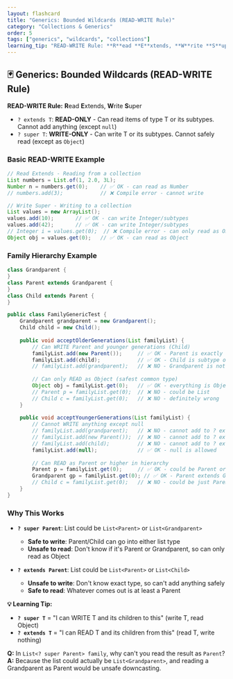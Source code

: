 ```yaml
---
layout: flashcard
title: "Generics: Bounded Wildcards (READ-WRITE Rule)"
category: "Collections & Generics"
order: 5
tags: ["generics", "wildcards", "collections"]
learning_tip: "READ-WRITE Rule: **R**ead **E**xtends, **W**rite **S**uper"
---
```


## 🃏 Generics: Bounded Wildcards (READ-WRITE Rule)

**READ-WRITE Rule:** **R**ead **E**xtends, **W**rite **S**uper

- `? extends T`: **READ-ONLY** - Can read items of type T or its subtypes. Cannot add anything (except `null`)
- `? super T`: **WRITE-ONLY** - Can write T or its subtypes. Cannot safely read (except as `Object`)

### Basic READ-WRITE Example
```java
// Read Extends - Reading from a collection
List numbers = List.of(1, 2.0, 3L);
Number n = numbers.get(0);    // ✅ OK - can read as Number
// numbers.add(3);            // ❌ Compile error - cannot write

// Write Super - Writing to a collection  
List values = new ArrayList();
values.add(10);       // ✅ OK - can write Integer/subtypes
values.add(42);       // ✅ OK - can write Integer/subtypes
// Integer i = values.get(0);  // ❌ Compile error - can only read as Object
Object obj = values.get(0);   // ✅ OK - can read as Object
```

### Family Hierarchy Example
```java
class Grandparent {
}
class Parent extends Grandparent {
}
class Child extends Parent {
}

public class FamilyGenericTest {
    Grandparent grandparent = new Grandparent();
    Child child = new Child();
    
    public void acceptOlderGenerations(List familyList) {
        // Can WRITE Parent and younger generations (Child)
        familyList.add(new Parent());     // ✅ OK - Parent is exactly Parent
        familyList.add(child);            // ✅ OK - Child is subtype of Parent
        // familyList.add(grandparent);   // ❌ NO - Grandparent is not assignable to Parent
        
        // Can only READ as Object (safest common type)
        Object obj = familyList.get(0);   // ✅ OK - everything is Object
        // Parent p = familyList.get(0);  // ❌ NO - could be List
        // Child c = familyList.get(0);   // ❌ NO - definitely wrong
    }
    
    public void acceptYoungerGenerations(List familyList) {
        // Cannot WRITE anything except null
        // familyList.add(grandparent);   // ❌ NO - cannot add to ? extends
        // familyList.add(new Parent());  // ❌ NO - cannot add to ? extends  
        // familyList.add(child);         // ❌ NO - cannot add to ? extends
        familyList.add(null);             // ✅ OK - null is allowed
        
        // Can READ as Parent or higher in hierarchy
        Parent p = familyList.get(0);     // ✅ OK - could be Parent or Child
        Grandparent gp = familyList.get(0); // ✅ OK - Parent extends Grandparent
        // Child c = familyList.get(0);   // ❌ NO - could be just Parent, not Child
    }
}
```

### Why This Works
- **`? super Parent`**: List could be `List<Parent>` or `List<Grandparent>` 
  - **Safe to write**: Parent/Child can go into either list type
  - **Unsafe to read**: Don't know if it's Parent or Grandparent, so can only read as Object

- **`? extends Parent`**: List could be `List<Parent>` or `List<Child>`
  - **Unsafe to write**: Don't know exact type, so can't add anything safely
  - **Safe to read**: Whatever comes out is at least a Parent

**💡 Learning Tip:** 
- **`? super T`** = "I can WRITE T and its children to this" (write T, read Object)
- **`? extends T`** = "I can READ T and its children from this" (read T, write nothing)

**Q:** In `List<? super Parent> family`, why can't you read the result as `Parent`?  
**A:** Because the list could actually be `List<Grandparent>`, and reading a Grandparent as Parent would be unsafe downcasting.